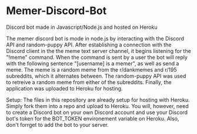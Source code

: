 # Memer-Discord-Bot
Discord bot made in Javascript/Node.js and hosted on Heroku

The memer discord bot is mode in node.js by interacting with the Discord API and random-puppy API. After establishing a connection with the Discord client in the the meme text server channel, it begins listening for the "!meme" command. When the command is sent by a user the bot will reply with the following sentence "[username] is a memer", as well as send a meme. The meme is a random meme from the r/dankmemes and r/195 subreddits, which it alternates between. The random-puppy API was used to retreive a random meme from either of the subreddits. Finally, the application was uploaded to Heroku for hosting. 

Setup: The files in this repository are already setup for hosting with Heroku. Simply fork them into a repo and upload to Heroku. You will, however, need to create a Discord bot on your own Discord account and use your Discord bot's token for the BOT_TOKEN environement variable on Heroku. Also, don't forrget to add the bot to your server.
